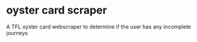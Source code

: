 # oyster card scraper
A TFL oyster card webscraper to determine if the user has any incomplete journeys
